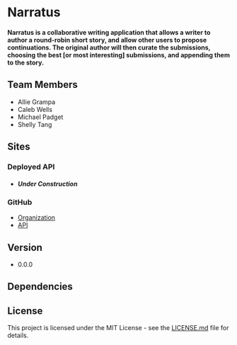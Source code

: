 # Narratus

#### Narratus is a collaborative writing application that allows a writer to author a round-robin short story, and allow other users to propose continuations. The original author will then curate the submissions, choosing the best [or most interesting] submissions, and appending them to the story.


## Team Members

  * Allie Grampa
  * Caleb Wells
  * Michael Padget
  * Shelly Tang

## Sites
### Deployed API  
* ##### Under Construction

### GitHub
* [Organization](https://github.com/TheLiterati)
* [API](https://github.com/TheLiterati/Narratus-JS)

## Version
* 0.0.0

## Dependencies


## License
This project is licensed under the MIT License - see the [LICENSE.md](https://github.com/TheLiterati/Narratus-JS/blob/master/LICENSE) file for details.
